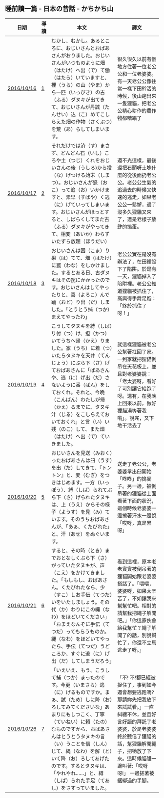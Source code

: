 
## 睡前讀一篇 - 日本の昔話 - かちかち山

|日期|導讀|本文|譯文|
|---|---|---|---|
|[2016/10/16](https://www.facebook.com/groups/1113446758690591/permalink/1135026039865996/)|[1](http://picosong.com/ab2s/)|むかし、むかし。あるところに、おじいさんとおばあさんがおりました。おじいさんがいつものように畑（はたけ）へ出（で）て働（はたら）いていますと、裡（うら）の山（やま）から一匹（いっぴき）の古（ふる）ダヌキが出てきて、おじいさんが丹誠（たんせい）込（こ）めてこしらえた畑の作物（さくぶつ）を荒（あ）らしてしまいます。|很久很久以前有個地方住著一位老公公和一位老婆婆。有一天老公公像往常一樣下田幹活的時候，後山跑出來一隻狸貓，把老公公精心耕作的農作物都糟蹋了|
|[2016/10/17](https://www.facebook.com/groups/1113446758690591/permalink/1135846506450616/)|[2](http://picosong.com/aEt5/)|それだけでは済（す）まさず、どんどん石（いし）ころや土（つじ）くれをおじいさんの後（うしろ)から投（な）げつける始末（しまつ）。おじいさんが怒（おこ）って追（お）いかけますと、素早（すばや）く逃（に）げていってしまいます。おじいさんがほっとすると、しばらくしてまた古（ふる）ダヌキがやってきて、相変（あいか）わらずいたずら放題（ほうだい）|還不光這樣，最後還把石頭呀土塊什麼的從後面扔老公公。老公公生氣的追過去的時候又快速的逃走，如果老公公一鬆懈，過了沒多久狸貓又來了，還是老樣子放肆的搗蛋。|
|[2016/10/18](https://www.facebook.com/groups/1113446758690591/permalink/1136919583009975/)|[3](http://picosong.com/aA3J/)|おじいさんは困（こま）り果（は）てて、畑（はたけ）に罠（わな）をしかけました。するとある日、古ダヌキはその罠にかかったのです。おじいさんはしてやったりと、喜（よろこ）んで踊（おど）り出（だ）しました。「とうとう捕（つか）まえてやったわ」|老公公實在是沒有辦法了，在田裡設下了陷阱。於是有一天，狸貓掉入了陷阱裡。老公公知道狸貓被抓住了，高興得手舞足蹈：「終於抓住了呀！」|
|[2016/10/19](https://www.facebook.com/groups/1113446758690591/permalink/1137888909579709/)|[4](http://picosong.com/aKYK/)|こうしてタヌキを縛（しば）り付（つ）け、担（かつ）いてうちへ帰（かえ）りました。家（うち）に着（つ）いたらタヌキを天井（てんじょう）にぶら下（さ）げておばあさんに「ばあさんや、逃（に）げ出（だ）さないように番（ばん）をしておくれ。それと、今晩（こんばん）わたしが帰（かえ）るまでに、タヌキ汁（じる）をこしらえておいておくれ」と言（い）い残（のこ）して、また畑（はたけ）へ出（で）ていきました。|就這樣狸貓被老公公幫著扛回了家。一到家就把狸貓倒吊在天花板上，並且對老婆婆說：「老太婆呀，看好了可別讓它給跑了呀。還有，在我晚上回來以前，做好狸貓湯等著我喲」。說完，又下地干活去了|
|[2016/10/20](https://www.facebook.com/groups/1113446758690591/permalink/1138897212812212/)|[5](http://picosong.com/ax97)|おじいさんを見送（みおく）ったおばあさんは臼（うす）を出（だ）してきて、『トントン』と、麦（むぎ）をつきはじめます。一方（いっぽう）、縛（しば）られてぶら下（さ）げられたタヌキは、上（うえ）からその様子（ようす）を見（み）ています。そのうちおばあさんが、「あぁ、くたびれた」と、汗（あせ）をぬぐいます。|送走了老公公，老婆婆拿出臼開始「咚咚」的搗麥子。另一邊，被倒吊著的狸貓從上面看著下面的狀況，這個時候老婆婆一邊擦著汗水一邊說「哎呀，真是累呀」|
|[2016/10/21](https://www.facebook.com/groups/1113446758690591/permalink/1139573716077895/)|[6](http://picosong.com/atTT)|すると、その時（とき）までおとなしくぶら下（さ）がっていたタヌキが、声（こえ）をかけてきました。「もしもし、おばあさん。くたびれたなら、少（すこ）しお手伝（てつだ）いをいたしましょう。その代（か）わりにこの縄（なわ）をほどいてください」「おまえなんぞに手伝（てつだ）ってもらうものか。縄（なわ）をほどいてやったら、手伝（てつだ）うどころか、すぐに逃（に）げ出（だ）してしまうだろう」|看到這裡，原本老老實實被倒吊著的狸貓開始跟老婆婆搭話了。「喂喂，婆婆呀，如果太辛苦了，不如讓我來幫幫忙吧。相對的請幫我把繩子解開吧。」「你這家伙會給我幫忙？繩子解開了的話，別說幫忙了，你還不立馬逃走了呀。」|
|[2016/10/26](https://www.facebook.com/groups/1113446758690591/permalink/1144000862301847/)|[7](http://picosong.com/a73j)|「いえいえ、もう、こうして捕（つか）まったのです。今更（いまさら）逃（に）げるものですか。まぁ、試（ため）しに降（お）ろしてみてくださいな」あまりにもしつこく、丁寧（ていねい）に頼（たの）むものですから、おばあさんはとうとうタヌキの言（い）うことを信（しん）じて、縄（なわ）を解（と）いて降（お）ろしてあげたのです。するとタヌキは、「やれやれ……」と、縛（しば）られた手足（てあし）をさすっていました。|「不! 不!都已經被捉住了，事到如今還會想要逃跑嗎?那請妳先把我放下來試試看。」一直糾纏不休，並且好言好語的拜託了老婆婆，於是老婆婆終於聽信了狸貓的話，幫狸貓解開繩子，把牠放了下來。這時候貓貍一邊叫著:「哎呀呀!」 一邊搓著被綑綁過的手腳。
